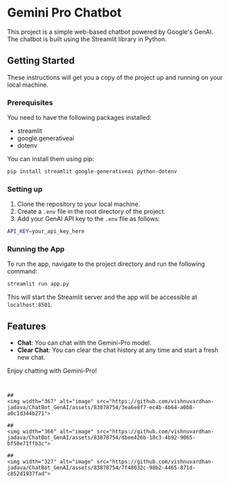 # Gemini Pro Chatbot

This project is a simple web-based chatbot powered by Google's GenAI. The chatbot is built using the Streamlit library in Python.

## Getting Started

These instructions will get you a copy of the project up and running on your local machine.

### Prerequisites

You need to have the following packages installed:

- streamlit
- google.generativeai
- dotenv

You can install them using pip:

```bash
pip install streamlit google-generativeai python-dotenv
```

### Setting up

1. Clone the repository to your local machine.
2. Create a `.env` file in the root directory of the project.
3. Add your GenAI API key to the `.env` file as follows:

```bash
API_KEY=your_api_key_here
```

### Running the App

To run the app, navigate to the project directory and run the following command:

```bash
streamlit run app.py
```

This will start the Streamlit server and the app will be accessible at `localhost:8501`.

## Features

- **Chat**: You can chat with the Gemini-Pro model.
- **Clear Chat**: You can clear the chat history at any time and start a fresh new chat.

Enjoy chatting with Gemini-Pro!
```


##
<img width="367" alt="image" src="https://github.com/vishnuvardhan-jadava/ChatBot_GenAI/assets/83878754/3ea6e8f7-ec4b-4b64-a0b8-a0c1d344b271">

##
<img width="366" alt="image" src="https://github.com/vishnuvardhan-jadava/ChatBot_GenAI/assets/83878754/dbee426b-18c3-4b92-9065-bf50e71ffb3c">

##
<img width="327" alt="image" src="https://github.com/vishnuvardhan-jadava/ChatBot_GenAI/assets/83878754/7f48032c-98b2-4465-871d-c852d1937fad">
